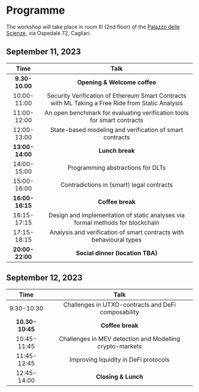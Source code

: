 # Programme

The workshop will take place in room III (2nd floor) of the [Palazzo delle Scienze](https://goo.gl/maps/w5PtoZ6fbqUs6ToS9), via Ospedale 72, Cagliari.

## September 11, 2023

| Time   | Talk |
| :---: | :---: |
| **9.30-10.00** | **Opening & Welcome coffee** | 
| 10:00-11:00 | Security Verification of Ethereum Smart Contracts with ML Taking a Free Ride from Static Analysis | 
| 11:00-12:00 | An open benchmark for evaluating verification tools for smart contracts |
| 12:00-13:00 | State-based modeling and verification of smart contracts |
| **13:00-14:00** | **Lunch break** |
| 14:00-15:00 | Programming abstractions for DLTs |
| 15:00-16:00 | Contradictions in (smart) legal contracts |
| **16:00-16:15** | **Coffee break** |
| 16:15-17:15 | Design and implementation of static analyses via formal methods for blockchain |
| 17:15-18:15 | Analysis and verification of smart contracts with behavioural types |
| **20:00-22:00** | **Social dinner (location TBA)** |

## September 12, 2023

| Time   | Talk |
| :---: | :---: |
| 9:30-10:30 | Challenges in UTXO-contracts and DeFi composability | 
| **10.30-10:45** | **Coffee break** | 
| 10:45-11:45 | Challenges in MEV detection and Modelling crypto-markets |
| 11:45-12:45 | Improving liquidity in DeFi protocols |
| 12:45-14:00 | **Closing & Lunch** |
